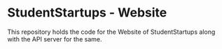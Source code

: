 # StudentStartups - Website

This repository holds the code for the Website of StudentStartups along with the API server for the same.
